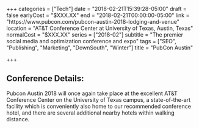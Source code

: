 +++
categories = ["Tech"]
date = "2018-02-21T15:39:28-05:00"
draft = false
earlyCost = "$XXX.XX"
end = "2018-02-21T00:00:00-05:00"
link = "https://www.pubcon.com/pubcon-austin-2018-lodging-and-venue"
location = "AT&T Conference Center at University of Texas, Austin, Texas"
normalCost = "$XXX.XX"
series = ["2018-02"]
subtitle = "The premier social media and optimization conference and expo"
tags = ["SEO", "Publishing", "Marketing", "DownSouth", "Winter"]
title = "PubCon Austin"

+++


## Conference Details: 

Pubcon Austin 2018 will once again take place at the excellent AT&T Conference Center on the University of Texas campus, a state-of-the-art facility which is conveniently also home to our recommended conference hotel, and there are several additional nearby hotels within walking distance.